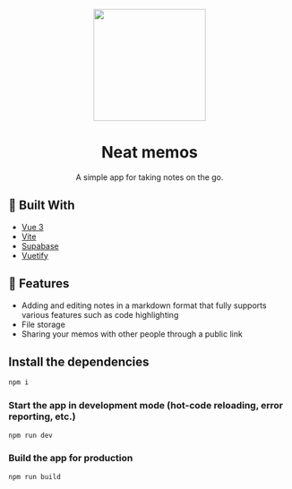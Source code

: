 <p align=center>
  <img src="https://github.com/MatijaNovosel/neat-memos/assets/36193643/70995944-5576-4603-b01b-64296ae9fdf8" width="200" height="200" />
</p>

<h1 align=center>Neat memos</h1>
<p align=center>A simple app for taking notes on the go.</p>

## 🔨 Built With

- [Vue 3](https://vuejs.org/)
- [Vite](https://vitejs.dev/)
- [Supabase](https://supabase.com/)
- [Vuetify](https://vuetifyjs.com)

## 🚀 Features

- Adding and editing notes in a markdown format that fully supports various features such as code highlighting
- File storage
- Sharing your memos with other people through a public link

## Install the dependencies

```bash
npm i
```

### Start the app in development mode (hot-code reloading, error reporting, etc.)

```bash
npm run dev
```

### Build the app for production

```bash
npm run build
```
